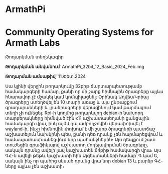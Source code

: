 # ArmathPi
# Community Operating Systems for Armath Labs
Թողարկման տեղեկագիր

**Թողարկման անվանում**՝ ArmathPi_32bit_12_Basic_2024_Feb.img

**Թողարման ամսաթիվ**` 11.Փետ.2024

Սա կլինի վերջին թողարկումը 32բիթ ճարտարպետությամբ համակարգերի համար, քանի որ մի շարք հիմնային ծրագրերը այլևս հնարավոր չէ մշակել կամ կոմպիլացնել։ Օրինակ Աղվես/Կրիայ ծրագրերը ստեղծվել են 10 տարի առաջ և այս ընթացքում գրադարանների և լրածրագրերի վերազինում կամ թարմացում տեղի չի ունեցել։
Rpi-ի կողմից թողարկվող debian-ի նախորդ տարբերակները հիմնված էին x11 աշխատասեղանի ցանցային համակարգի վրա, իսկ այժմ դա ամբողջովին վերափոխվել է wayland-ի, ինչը հիմնովին փոխում է մի շարք ծրագրերի պատճաշ աշխատելուն նախկինի պես, քանի դեռ դրանք չեն հարմարեցվում և համապատասխանեցվում նոր պահանջներին։ Այս դեպքում շատ տուժեցին գրաֆիկայով աշխատող մոդելավորման ծրագրերը, սակայն դրանք ավելի լավ կաշխատեն 64բիթ համակարգի վրա։ Այս ԳՀ-ն ավելի թեթև կաշխատի հին Այգեստանների համար՝ Գ կամ Ե, սակայն ինչ որ պահից սկսած դրանց վրա նոր debian 13 և բարձր ԳՀ-ները այլևս չեն աշխատի։

